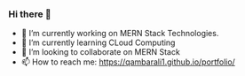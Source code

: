 ### Hi there 👋
- 🔭 I’m currently working on MERN Stack Technologies.
- 🌱 I’m currently learning CLoud Computing
- 👯 I’m looking to collaborate on MERN Stack
- 📫 How to reach me: https://qambarali1.github.io/portfolio/
